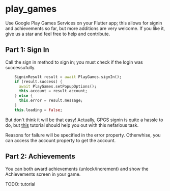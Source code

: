 # play_games

Use Google Play Games Services on your Flutter app; this allows for signin and achievements so far, but more additions are very welcome. If you like it, give us a star and feel free to help and contribute.

## Part 1: Sign In

Call the sign in method to sign in; you must check if the login was successufully.

```dart
    SigninResult result = await PlayGames.signIn();
    if (result.success) {
      await PlayGames.setPopupOptions();
      this.account = result.account;
    } else {
      this.error = result.message;
    }
    this.loading = false;
```

But don't think it will be that easy! Actually, GPGS signin is quite a hassle to do, but [this](doc/signin.md) tutorial should help you out with this nefarious task.

Reasons for failure will be specified in the error property. Otherwhise, you can access the account property to get the account.

## Part 2: Achievements

You can both award achievements (unlock/increment) and show the Achievements screen in your game.

TODO: tutorial
